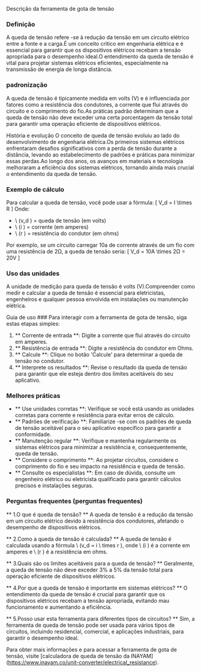Descrição da ferramenta de gota de tensão

### Definição
A queda de tensão refere -se à redução da tensão em um circuito elétrico entre a fonte e a carga.É um conceito crítico em engenharia elétrica e é essencial para garantir que os dispositivos elétricos recebam a tensão apropriada para o desempenho ideal.O entendimento da queda de tensão é vital para projetar sistemas elétricos eficientes, especialmente na transmissão de energia de longa distância.

### padronização
A queda de tensão é tipicamente medida em volts (V) e é influenciada por fatores como a resistência dos condutores, a corrente que flui através do circuito e o comprimento do fio.As práticas padrão determinam que a queda de tensão não deve exceder uma certa porcentagem da tensão total para garantir uma operação eficiente de dispositivos elétricos.

História e evolução
O conceito de queda de tensão evoluiu ao lado do desenvolvimento de engenharia elétrica.Os primeiros sistemas elétricos enfrentaram desafios significativos com a perda de tensão durante a distância, levando ao estabelecimento de padrões e práticas para minimizar essas perdas.Ao longo dos anos, os avanços em materiais e tecnologia melhoraram a eficiência dos sistemas elétricos, tornando ainda mais crucial o entendimento da queda de tensão.

### Exemplo de cálculo
Para calcular a queda de tensão, você pode usar a fórmula:
\[ V_d = I \times R \]
Onde:
- \ (v_d \) = queda de tensão (em volts)
- \ (i \) = corrente (em amperes)
- \ (r \) = resistência do condutor (em ohms)

Por exemplo, se um circuito carregar 10a de corrente através de um fio com uma resistência de 2Ω, a queda de tensão seria:
\[ V_d = 10A \times 2Ω = 20V \]

### Uso das unidades
A unidade de medição para queda de tensão é volts (V).Compreender como medir e calcular a queda de tensão é essencial para eletricistas, engenheiros e qualquer pessoa envolvida em instalações ou manutenção elétrica.

Guia de uso ###
Para interagir com a ferramenta de gota de tensão, siga estas etapas simples:
1. ** Corrente de entrada **: Digite a corrente que flui através do circuito em amperes.
2. ** Resistência de entrada **: Digite a resistência do condutor em Ohms.
3. ** Calcule **: Clique no botão 'Calcule' para determinar a queda de tensão no condutor.
4. ** Interprete os resultados **: Revise o resultado da queda de tensão para garantir que ele esteja dentro dos limites aceitáveis ​​do seu aplicativo.

### Melhores práticas
- ** Use unidades corretas **: Verifique se você está usando as unidades corretas para corrente e resistência para evitar erros de cálculo.
- ** Padrões de verificação **: Familiarize -se com os padrões de queda de tensão aceitável para o seu aplicativo específico para garantir a conformidade.
- ** Manutenção regular **: Verifique e mantenha regularmente os sistemas elétricos para minimizar a resistência e, consequentemente, queda de tensão.
- ** Considere o comprimento **: Ao projetar circuitos, considere o comprimento do fio e seu impacto na resistência e queda de tensão.
- ** Consulte os especialistas **: Em caso de dúvida, consulte um engenheiro elétrico ou eletricista qualificado para garantir cálculos precisos e instalações seguras.

### Perguntas frequentes (perguntas frequentes)

** 1.O que é queda de tensão? **
A queda de tensão é a redução da tensão em um circuito elétrico devido à resistência dos condutores, afetando o desempenho de dispositivos elétricos.

** 2.Como a queda de tensão é calculada? **
A queda de tensão é calculada usando a fórmula \ (v_d = i \ times r \), onde \ (i \) é a corrente em amperes e \ (r \) é a resistência em ohms.

** 3.Quais são os limites aceitáveis ​​para a queda de tensão? **
Geralmente, a queda de tensão não deve exceder 3% a 5% da tensão total para operação eficiente de dispositivos elétricos.

** 4.Por que a queda de tensão é importante em sistemas elétricos? **
O entendimento da queda de tensão é crucial para garantir que os dispositivos elétricos recebam a tensão apropriada, evitando mau funcionamento e aumentando a eficiência.

** 5.Posso usar esta ferramenta para diferentes tipos de circuitos? **
Sim, a ferramenta de queda de tensão pode ser usada para vários tipos de circuitos, incluindo residencial, comercial, e aplicações industriais, para garantir o desempenho ideal.

Para obter mais informações e para acessar a ferramenta de gota de tensão, visite [calculadora de queda de tensão da INAYAM] (https://www.inayam.co/unit-converter/electrical_resistance).